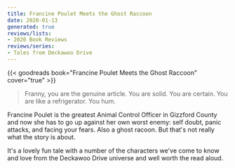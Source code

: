 ```yaml
---
title: Francine Poulet Meets the Ghost Raccoon
date: 2020-01-13
generated: true
reviews/lists:
- 2020 Book Reviews
reviews/series:
- Tales from Deckawoo Drive
---
```

{{< goodreads book="Francine Poulet Meets the Ghost Raccoon" cover="true" >}}

> Franny, you are the genuine article. You are solid. You are certain. You are like a refrigerator. You hum.

Francine Poulet is the greatest Animal Control Officer in Gizzford County and now she has to go up against her own worst enemy: self doubt, panic attacks, and facing your fears. Also a ghost racoon. But that's not really what the story is about.  

<!--more-->

It's a lovely fun tale with a number of the characters we've come to know and love from the Deckawoo Drive universe and well worth the read aloud.


